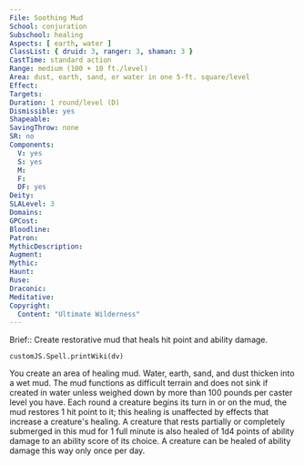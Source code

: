 ```yaml
---
File: Soothing Mud
School: conjuration
Subschool: healing
Aspects: [ earth, water ]
ClassList: { druid: 3, ranger: 3, shaman: 3 }
CastTime: standard action
Range: medium (100 + 10 ft./level)
Area: dust, earth, sand, or water in one 5-ft. square/level
Effect: 
Targets: 
Duration: 1 round/level (D)
Dismissible: yes
Shapeable: 
SavingThrow: none
SR: no
Components:
  V: yes
  S: yes
  M: 
  F: 
  DF: yes
Deity: 
SLALevel: 3
Domains: 
GPCost: 
Bloodline: 
Patron: 
MythicDescription: 
Augment: 
Mythic: 
Haunt: 
Ruse: 
Draconic: 
Meditative: 
Copyright:
  Content: "Ultimate Wilderness"
---
```

Brief:: Create restorative mud that heals hit point and ability damage.

```dataviewjs
customJS.Spell.printWiki(dv)
```

You create an area of healing mud. Water, earth, sand, and dust thicken into a wet mud. The mud functions as difficult terrain and does not sink if created in water unless weighed down by more than 100 pounds per caster level you have. Each round a creature begins its turn in or on the mud, the mud restores 1 hit point to it; this healing is unaffected by effects that increase a creature's healing. A creature that rests partially or completely submerged in this mud for 1 full minute is also healed of 1d4 points of ability damage to an ability score of its choice. A creature can be healed of ability damage this way only once per day.
